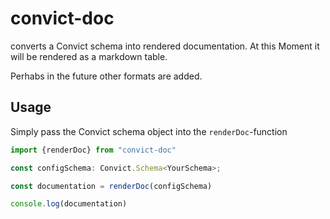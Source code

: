 # convict-doc
converts a Convict schema into rendered documentation. At this Moment it will be rendered as a markdown table. 

Perhabs in the future other formats are added.

## Usage

Simply pass the Convict schema object into the `renderDoc`-function

```ts
import {renderDoc} from "convict-doc"

const configSchema: Convict.Schema<YourSchema>;

const documentation = renderDoc(configSchema)

console.log(documentation)
```